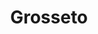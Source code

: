 ---
title: Grosseto
date: 
draft: false

# descripcion
description : Aro de plata con piedra cubic

materials: Plata 925

color: Multicolor

dimensions: 0,8cm

code: 01-16-0331

type: "Aros"

categories: []

price: $2.790,00

price_eftvo: $2.370,00

# Images
# first image will be shown in the product page
images:
  # - image: "images/path_to_image"
  # La ubicacion de las imagenes es imagenes/Aros/Aros.Cubic/01-16-0331-grosseto
  - image: "./images/aros/cubic/01-16-0331-racimo_a.JPG"
  - image: "./images/aros/cubic/01-16-0331-racimo_b.JPG"
---